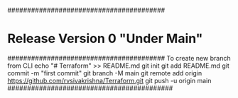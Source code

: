 ########################################
# Release Version 0 "Under Main"       #
########################################
To create new branch from CLI
echo "# Terraform" >> README.md
git init
git add README.md
git commit -m "first commit"
git branch -M main
git remote add origin https://github.com/rvsivakrishna/Terraform.git
git push -u origin main
##########################################

